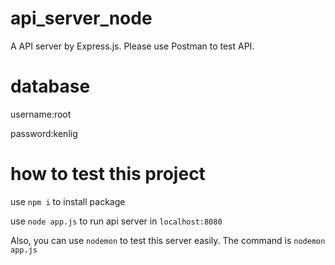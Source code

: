 # api_server_node

A API server by Express.js. Please use Postman to test API.

# database

username:root

password:kenlig

# how to test this project
use `npm i` to install package

use `node app.js` to run api server in `localhost:8080`

Also, you can use `nodemon` to test this server easily. The command is `nodemon app.js`
